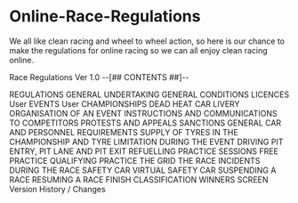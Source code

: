 # Online-Race-Regulations
We all like clean racing and wheel to wheel action, so here is our chance to make the regulations for online racing so we can all enjoy clean racing online.


Race Regulations Ver 1.0
--[## CONTENTS ##]--

REGULATIONS
GENERAL UNDERTAKING
GENERAL CONDITIONS
LICENCES
User EVENTS
User CHAMPIONSHIPS
DEAD HEAT
CAR LIVERY
ORGANISATION OF AN EVENT
INSTRUCTIONS AND COMMUNICATIONS TO COMPETITORS
PROTESTS AND APPEALS
SANCTIONS
GENERAL CAR AND PERSONNEL REQUIREMENTS
SUPPLY OF TYRES IN THE CHAMPIONSHIP AND TYRE LIMITATION DURING THE EVENT
DRIVING
PIT ENTRY, PIT LANE AND PIT EXIT
REFUELLING
PRACTICE SESSIONS
FREE PRACTICE
QUALIFYING PRACTICE
THE GRID
THE RACE
INCIDENTS DURING THE RACE
SAFETY CAR
VIRTUAL SAFETY CAR
SUSPENDING A RACE
RESUMING A RACE
FINISH
CLASSIFICATION
WINNERS SCREEN
Version History / Changes

